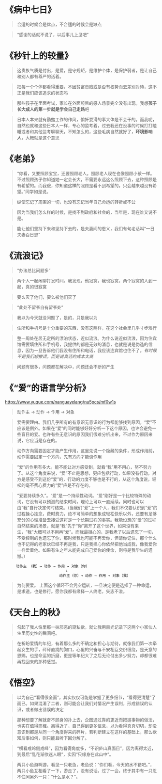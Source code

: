 # 《病中七日》
> 合适的时候会是优点，不合适的时候会是缺点

> “感谢的话就不说了，以后事儿上见吧”

# 《秒针上的较量》
> 这贵族气质是付出，是爱，是守规矩，是维护个体，是保护弱者，是让自己和别人都有尊严的活着。

> 把每一个个体都看得重要，不因贫富贵贱或是否有权势而去差别对待，这不正是我们应该追求的状态吗

> 那些孩子在里面考试，家长在外面煎熬的感人场景完全没有出现。我想**孩子长大成人的第一步就是学会自己走路**吧

> 日本人本来就有勤勉工作的作风，偷奸耍滑的事大体是不会干的。而我呢，自然也就和这些日本人一样，专心的监考着，过去我还在没事的时候打打瞌睡或者和其他监考聊聊天，不知怎么的，这些毛病自然就好了，**环境影响人**，大概就是这个意思

# 《老弟》
> “你看，又要照顾宝宝，还要照顾老人。照顾老人现在也像照顾小孩一样。不过照顾孩子你知道她一定会长大，不需要永远这么照顾下去，这种照顾是有希望的。而我爸，你知道这样的照顾是看不到希望的，只会越来越没有希望。”同学如是说。

> 纵使忘记了周围的一切，也没有忘记当年自己命运的转折或不公

> 因为当我们怎么样的时候，是找不到政府和社会的，当年是，现在谁又说不是。

> 能让他们坚持下来和坚持下去的，是夫妻间的恩义，我们有句老话叫“一日夫妻百日恩”

# 《流浪记》
> “办法总比问题多”

> 两个人一起闲聊打发时间。我发现，他寂寞，我也寂寞，两个寂寞的人到一起，真的很寂寞

> 要么灭了他们，要么被他们灭了

> “此处不留爷自有留爷处”

> 我以为今天就没问题了，是的，只是我以为

> 住所和手机号是十分重要的东西，没有这两样，在这个社会里几乎寸步难行

> 整一周处在居无定所的漂泊状态，近似流浪。为什么说近似流浪，因为住宾馆需要填住所和手机号，我提供的都是无效的消息，也就是说是伪造的信息，因为一旦告诉他们我没有住所和电话，我应该连宾馆也住不了。*有时候不是我们想撒谎，而是说真话的成本太高*

> 问题有很多，问题都在解决中，问题还会不断的产生

# 《“爱”的语言学分析》
https://www.yuque.com/nanguayelang/nu5pcs/mf0w1s
> 动作主 → 动作 → 作用 → 对象

>爱需要理由。我们几乎所有的有意识无意识的行为都能够找到原因，“爱”不应该是例外。如果在“爱”的同时能够好好分析一下这个原因，也许会避免一些盲目的爱。也许有些无意识的原因我们很难分析出来，不过作为原因来说，它应当是存在的。

> 动作方向需要固定才能产生作用，这里先说一个隐藏的条件，形成作用前，动作需要固定一个方向，先有方向才能谈作用

> “爱”的作用有多大。能不能让对方感受到，就看“我”用不用心，努不努力了。从这个角度来说，“爱”不止是思想，更应包括行动，如果没有行动，对方是感受不到这份“爱”的，行动的力度不够也是不行的，从这个角度说，轻松的毫不费心费力的“爱”应是不存在的。

> “爱要持续多久”。“爱”是一个持续性动词。“爱”刚好是一个比较特殊的动词，它没有可以预测的结束时间，理论上可以一直延续，同时也可以由“我”自行决定何时结束。（当我们“爱”上一个人，我们不仅要认识到“爱”的过程操心挂念，费时费力，绝不可简单的想象成轻松快乐以外，还要有足够充分的心理准备去接受这将是一个长期过程的事实。我能设想的“爱”的过程自然结束的场景，就是“我”先于“你”离开了这个世界，如果没有来生，“我”大概可以不用再“爱”。而我最担心的，是我老了以后遗忘了一切，不受控制的也遗忘了你，那时候我也可能不再爱你，但请你记住，那个什么也不记得的老家伙已经不再是我，只是我担心你依然把他当成我，像我爱你一样爱着他。如果有生之年未能完成自己爱你的使命，则将是我毕生的遗憾。）



        
         动作主 （我）→ 动作 → 作用 → 对象（你）
                                ↓
                             动作主（你）→ 动作 → 作用 → 对象（我）
> 为何要爱。 上面这个循环不会凭空运转，一旦决定便是选择了一种命运，是求道，也是修行。愿你我都有缘择一人终老，矢志不渝。 

# 《天台上的秋》
> 勾起了我人性里那一抹邪恶的窥私欲，就让我用目光记录下这两个小家伙人生里历史性的瞬间吧。

> 在祈盼爱情的年纪，有着那么多的不确定和担心与期待，就像我们第一次牵起女生的手，砰砰直跳的胸口，心里的兴奋与不安相互交织缠绕，是天意的恩赐，也是命运的折磨，更是等年纪大了之后无论付出多少努力，却都很难再找回来的那种感觉。

# 《悟空》
> 以为自己“看得很全面”，其实仅仅可能是掌握了更多细节，“看得更清楚”了而已。如果混淆了二者，则可能会让我们对情况产生误判，形成错误的认识，或者做出错误的决定

> 那种想要了解就奋不顾身的扑上去，企图通过靠的更近而把握事物的做法，也实在值得商榷。离得近了，自己得到更多信息，以为看得真真切切，却没意识到都是从同一个角度得来的碎片，若判断建立在这样的基础上，那么欲知后事如何，则只能且听下回分解了。

> “横看成岭侧成峰”，因为看得角度多，“不识庐山真面目”，因为离得太近，到最后“乱花渐欲迷人眼”，实因“只缘身在此山中”。

> 两只小鱼游啊游，看见一只老鱼，老鱼说：“你们看，今天的水不错吧。”，两只小鱼互相看了一下，游走了，没有说话。过了一会，终于其中有一只忍不住问另外一只：“什么是水？”。

